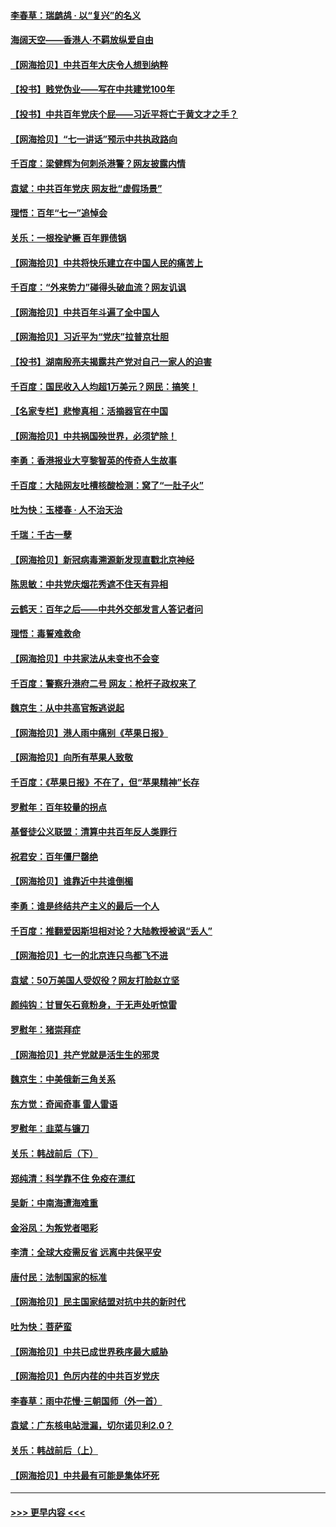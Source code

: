 #### [李春草：瑞鹧鸪 · 以“复兴”的名义](../pages/nsc993/n13069984.md?t=07061151) 
#### [海阔天空——香港⼈·不羁放纵爱⾃由](../pages/nsc993/n13069407.md?t=07061151) 
#### [【网海拾贝】中共百年大庆令人想到纳粹](../pages/nsc993/n13068483.md?t=07061151) 
#### [【投书】贱党伪业——写在中共建党100年](../pages/nsc993/n13067843.md?t=07061151) 
#### [【投书】中共百年党庆个屁——习近平将亡于黄文才之手？](../pages/nsc993/n13067425.md?t=07061151) 
#### [【网海拾贝】“七一讲话”预示中共执政路向](../pages/nsc993/n13066434.md?t=07061151) 
#### [千百度：梁健辉为何刺杀港警？网友披露内情](../pages/nsc993/n13066979.md?t=07061151) 
#### [袁斌：中共百年党庆 网友批“虚假场景”](../pages/nsc993/n13066385.md?t=07061151) 
#### [理悟：百年“七一”追悼会](../pages/nsc993/n13066106.md?t=07061151) 
#### [关乐：一根拴驴橛 百年罪债锅](../pages/nsc993/n13066089.md?t=07061151) 
#### [【网海拾贝】中共将快乐建立在中国人民的痛苦上](../pages/nsc993/n13064939.md?t=07061151) 
#### [千百度：“外来势力”碰得头破血流？网友讥讽](../pages/nsc993/n13064878.md?t=07061151) 
#### [【网海拾贝】中共百年斗遍了全中国人](../pages/nsc993/n13060020.md?t=07061151) 
#### [【网海拾贝】习近平为“党庆”拉普京壮胆](../pages/nsc993/n13057781.md?t=07061151) 
#### [【投书】湖南殷亮夫揭露共产党对自己一家人的迫害](../pages/nsc993/n13057744.md?t=07061151) 
#### [千百度：国民收入人均超1万美元？网民：搞笑！](../pages/nsc993/n13057692.md?t=07061151) 
#### [【名家专栏】悲惨真相：活摘器官在中国](../pages/nsc993/n13056611.md?t=07061151) 
#### [【网海拾贝】中共祸国殃世界，必须铲除！](../pages/nsc993/n13056011.md?t=07061151) 
#### [李勇：香港报业大亨黎智英的传奇人生故事](../pages/nsc993/n13055258.md?t=07061151) 
#### [千百度：大陆网友吐槽核酸检测：窝了“一肚子火”](../pages/nsc993/n13055194.md?t=07061151) 
#### [吐为快：玉楼春 · 人不治天治](../pages/nsc993/n13054028.md?t=07061151) 
#### [千瑞：千古一孽](../pages/nsc993/n13054016.md?t=07061151) 
#### [【网海拾贝】新冠病毒溯源新发现直戳北京神经](../pages/nsc993/n13052425.md?t=07061151) 
#### [陈思敏：中共党庆烟花秀遮不住天有异相](../pages/nsc993/n13052020.md?t=07061151) 
#### [云鹤天：百年之后——中共外交部发言人答记者问](../pages/nsc993/n13051604.md?t=07061151) 
#### [理悟：毒誓难救命](../pages/nsc993/n13051601.md?t=07061151) 
#### [【网海拾贝】中共家法从未变也不会变](../pages/nsc993/n13050366.md?t=07061151) 
#### [千百度：警察升港府二号 网友：枪杆子政权来了](../pages/nsc993/n13050261.md?t=07061151) 
#### [魏京生：从中共高官叛逃说起](../pages/nsc993/n13048997.md?t=07061151) 
#### [【网海拾贝】港人雨中痛别《苹果日报》](../pages/nsc993/n13048941.md?t=07061151) 
#### [【网海拾贝】向所有苹果人致敬](../pages/nsc993/n13046795.md?t=07061151) 
#### [千百度：《苹果日报》不在了，但“苹果精神”长存](../pages/nsc993/n13046703.md?t=07061151) 
#### [罗慰年：百年较量的拐点](../pages/nsc993/n13046542.md?t=07061151) 
#### [基督徒公义联盟：清算中共百年反人类罪行](../pages/nsc993/n13046499.md?t=07061151) 
#### [祝君安：百年僵尸罄绝](../pages/nsc993/n13045595.md?t=07061151) 
#### [【网海拾贝】谁靠近中共谁倒楣](../pages/nsc993/n13044667.md?t=07061151) 
#### [李勇：谁是终结共产主义的最后一个人](../pages/nsc993/n13044397.md?t=07061151) 
#### [千百度：推翻爱因斯坦相对论？大陆教授被讽“丢人”](../pages/nsc993/n13043908.md?t=07061151) 
#### [【网海拾贝】七一的北京连只鸟都飞不进](../pages/nsc993/n13041377.md?t=07061151) 
#### [袁斌：50万美国人受奴役？网友打脸赵立坚](../pages/nsc993/n13041330.md?t=07061151) 
#### [颜纯钩：甘冒矢石竟粉身，于无声处听惊雷](../pages/nsc993/n13041140.md?t=07061151) 
#### [罗慰年：猪崇拜症](../pages/nsc993/n13041071.md?t=07061151) 
#### [【网海拾贝】共产党就是活生生的邪灵](../pages/nsc993/n13036627.md?t=07061151) 
#### [魏京生：中美俄新三角关系](../pages/nsc993/n13035986.md?t=07061151) 
#### [东方觉：奇闻奇事 雷人雷语](../pages/nsc993/n13035878.md?t=07061151) 
#### [罗慰年：韭菜与镰刀](../pages/nsc993/n13034374.md?t=07061151) 
#### [关乐：韩战前后（下）](../pages/nsc993/n13034113.md?t=07061151) 
#### [郑纯清：科学靠不住 免疫在漂红](../pages/nsc993/n13034093.md?t=07061151) 
#### [吴新：中南海遭海难重](../pages/nsc993/n13034084.md?t=07061151) 
#### [金浴凤：为叛党者喝彩](../pages/nsc993/n13034058.md?t=07061151) 
#### [李清：全球大疫需反省 远离中共保平安](../pages/nsc993/n13033784.md?t=07061151) 
#### [唐付民：法制国家的标准](../pages/nsc993/n13032944.md?t=07061151) 
#### [【网海拾贝】民主国家结盟对抗中共的新时代](../pages/nsc993/n13031717.md?t=07061151) 
#### [吐为快：菩萨蛮](../pages/nsc993/n13030033.md?t=07061151) 
#### [【网海拾贝】中共已成世界秩序最大威胁](../pages/nsc993/n13028138.md?t=07061151) 
#### [【网海拾贝】色厉内荏的中共百岁党庆](../pages/nsc993/n13025582.md?t=07061151) 
#### [李春草：雨中花慢‧三朝国师（外一首）](../pages/nsc993/n13025567.md?t=07061151) 
#### [袁斌：广东核电站泄漏，切尔诺贝利2.0？](../pages/nsc993/n13025475.md?t=07061151) 
#### [关乐：韩战前后（上）](../pages/nsc993/n13025387.md?t=07061151) 
#### [【网海拾贝】中共最有可能是集体坏死](../pages/nsc993/n13023101.md?t=07061151) 

----
#### [ >>> 更早内容 <<< ](../indexes/nsc993-earlier.md)
